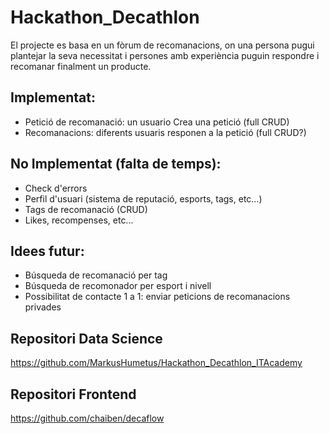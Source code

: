 # Hackathon_Decathlon
El projecte es basa en un fòrum de recomanacions, on una persona pugui plantejar la seva necessitat i persones amb experiència puguin respondre i recomanar finalment un producte.


## Implementat:
- Petició de recomanació: un usuario Crea una petició (full CRUD)
- Recomanacions: diferents usuaris responen a la petició (full CRUD?)


## No Implementat (falta de temps):
- Check d'errors
- Perfil d'usuari (sistema de reputació, esports, tags, etc...)
- Tags de recomanació (CRUD)
- Likes, recompenses, etc...

## Idees futur:
- Búsqueda de recomanació per tag
- Búsqueda de recomonador per esport i nivell
- Possibilitat de contacte 1 a 1: enviar peticions de recomanacions privades

## Repositori Data Science

https://github.com/MarkusHumetus/Hackathon_Decathlon_ITAcademy

## Repositori Frontend

https://github.com/chaiben/decaflow
